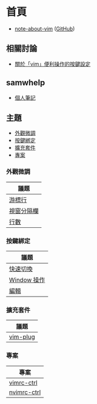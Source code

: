 
# 首頁

* [note-about-vim](https://samwhelp.github.io/note-about-vim/) ([GitHub](https://github.com/samwhelp/note-about-vim))



## 相關討論

* [關於「vim」便利操作的按鍵設定](https://www.ubuntu-tw.org/modules/newbb/viewtopic.php?post_id=361366#forumpost361366)


## samwhelp

* [個人筆記](https://samwhelp.github.io/book/)


## 主題


* [外觀微調](#外觀微調)
* [按鍵綁定](#按鍵綁定)
* [擴充套件](#擴充套件)
* [專案](#專案)


### 外觀微調

| 議題 |
| --- |
| [游標行](https://samwhelp.github.io/note-about-vim/read/adjustment/view/cursor-line/) |
| [視窗分隔欄](https://samwhelp.github.io/note-about-vim/read/adjustment/view/vert-split/) |
| [行數](https://samwhelp.github.io/note-about-vim/read/adjustment/view/line-number/) |


### 按鍵綁定

| 議題 |
| --- |
| [快速切換](https://samwhelp.github.io/note-about-vim/read/adjustment/keybind/quick-switch/) |
| [Window 操作](https://samwhelp.github.io/note-about-vim/read/adjustment/keybind/window/) |
| [編輯](https://samwhelp.github.io/note-about-vim/read/adjustment/keybind/edit/) |


### 擴充套件

| 議題 |
| --- |
| [vim-plug](https://samwhelp.github.io/note-about-vim/read/adjustment/plugin/vim-plug/) |


### 專案

| 專案 |
| --- |
| [vimrc-ctrl](https://github.com/samwhelp/note-about-vim/tree/gh-pages/_demo/project/vimrc-profile/vimrc-ctrl) |
| [nvimrc-ctrl](https://github.com/samwhelp/note-about-vim/tree/gh-pages/_demo/project/vimrc-profile/nvimrc-ctrl) |
